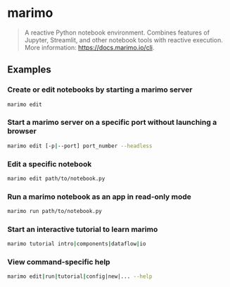 # marimo

> A reactive Python notebook environment. Combines features of Jupyter, Streamlit, and other notebook tools with reactive execution. More information: <https://docs.marimo.io/cli>.

## Examples

### Create or edit notebooks by starting a marimo server

```bash
marimo edit
```

### Start a marimo server on a specific port without launching a browser

```bash
marimo edit [-p|--port] port_number --headless
```

### Edit a specific notebook

```bash
marimo edit path/to/notebook.py
```

### Run a marimo notebook as an app in read-only mode

```bash
marimo run path/to/notebook.py
```

### Start an interactive tutorial to learn marimo

```bash
marimo tutorial intro|components|dataflow|io
```

### View command-specific help

```bash
marimo edit|run|tutorial|config|new|... --help
```
